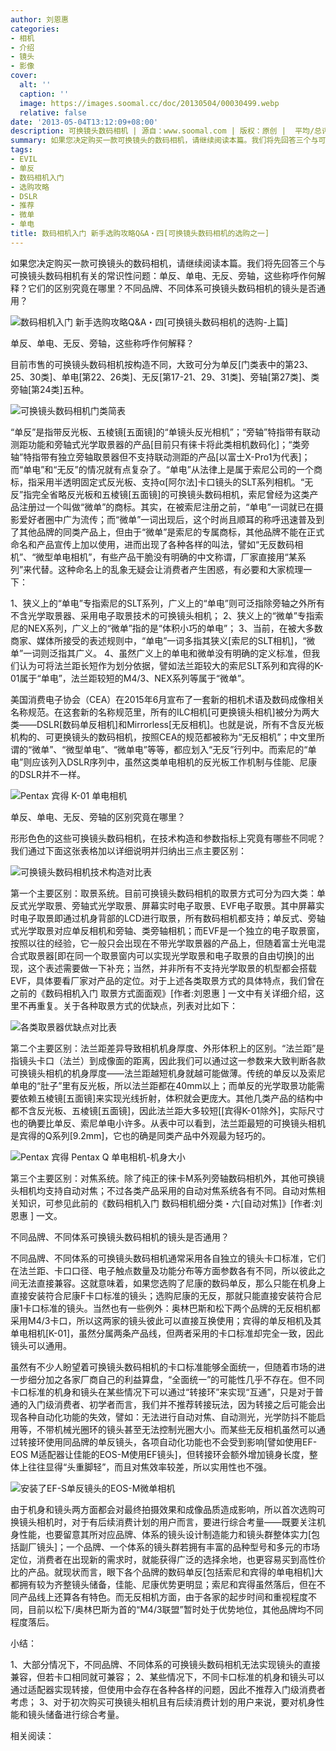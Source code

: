 ```yaml
---
author: 刘恩惠
categories:
- 相机
- 介绍
- 镜头
- 影像
cover:
  alt: ''
  caption: ''
  image: https://images.soomal.cc/doc/20130504/00030499.webp
  relative: false
date: '2013-05-04T13:12:09+08:00'
description: 可换镜头数码相机 | 源自：www.soomal.com | 版权：原创 |  平均/总评分：09.83/285
summary: 如果您决定购买一款可换镜头的数码相机，请继续阅读本篇。我们将先回答三个与可换镜头数码相机有关的常识性问题：单反、单电、无反、旁轴，这些称呼作何解释？它们的区别究竟在哪里？不同品牌、不同体系可换镜头数码相机的镜头是否通用？
tags:
- EVIL
- 单反
- 数码相机入门
- 选购攻略
- DSLR
- 推荐
- 微单
- 单电
title: 数码相机入门 新手选购攻略Q&A・四[可换镜头数码相机的选购之一]
---
```


如果您决定购买一款可换镜头的数码相机，请继续阅读本篇。我们将先回答三个与可换镜头数码相机有关的常识性问题：单反、单电、无反、旁轴，这些称呼作何解释？它们的区别究竟在哪里？不同品牌、不同体系可换镜头数码相机的镜头是否通用？

![数码相机入门 新手选购攻略Q&A・四[可换镜头数码相机的选购-上篇]](https://images.soomal.cc/doc/20130504/00030497.webp)





单反、单电、无反、旁轴，这些称呼作何解释？

目前市售的可换镜头数码相机按构造不同，大致可分为单反[门类表中的第23、25、30类]、单电[第22、26类]、无反[第17-21、29、31类]、旁轴[第27类]、类旁轴[第24类]五种。

![可换镜头数码相机门类简表](https://images.soomal.cc/doc/20130504/00030493.webp)





“单反”是指带反光板、五棱镜[五面镜]的“单镜头反光相机”；“旁轴”特指带有联动测距功能和旁轴式光学取景器的产品[目前只有徕卡将此类相机数码化]；“类旁轴”特指带有独立旁轴取景器但不支持联动测距的产品[以富士X-Pro1为代表]；而“单电”和“无反”的情况就有点复杂了。“单电”从法律上是属于索尼公司的一个商标，指采用半透明固定式反光板、支持α[阿尔法]卡口镜头的SLT系列相机。“无反”指完全省略反光板和五棱镜[五面镜]的可换镜头数码相机，索尼曾经为这类产品注册过一个叫做“微单”的商标。其实，在被索尼注册之前，“单电”一词就已在摄影爱好者圈中广为流传；而“微单”一词出现后，这个时尚且顺耳的称呼迅速普及到了其他品牌的同类产品上，但由于“微单”是索尼的专属商标，其他品牌不能在正式命名和产品宣传上加以使用，进而出现了各种各样的叫法，譬如“无反数码相机”、“微型单电相机”，有些产品干脆没有明确的中文称谓，厂家直接用“某系列”来代替。这种命名上的乱象无疑会让消费者产生困惑，有必要和大家梳理一下：


1、狭义上的“单电”专指索尼的SLT系列，广义上的“单电”则可泛指除旁轴之外所有不含光学取景器、采用电子取景技术的可换镜头相机；
2、狭义上的“微单”专指索尼的NEX系列，广义上的“微单”指的是“体积小巧的单电”；
3、当前，在被大多数商家、媒体所接受的表述规则中，“单电”一词多指其狭义[索尼的SLT相机]，“微单”一词则泛指其广义。
4、虽然广义上的单电和微单没有明确的定义标准，但我们认为可将法兰距长短作为划分依据，譬如法兰距较大的索尼SLT系列和宾得的K-01属于“单电”，法兰距较短的M4/3、NEX系列等属于“微单”。


美国消费电子协会（CEA）在2015年6月宣布了一套新的相机术语及数码成像相关名称规范。在这套新的名称规范里，所有的ILC相机[可更换镜头相机]被分为两大类――DSLR[数码单反相机]和Mirrorless[无反相机]。也就是说，所有不含反光板机构的、可更换镜头的数码相机，按照CEA的规范都被称为“无反相机”；中文里所谓的“微单”、“微型单电”、“微单电”等等，都应划入“无反”行列中。而索尼的“单电”则应该列入DSLR序列中，虽然这类单电相机的反光板工作机制与佳能、尼康的DSLR并不一样。

![Pentax 宾得 K-01 单电相机](https://images.soomal.cc/doc/20120202/00016450.webp)





单反、单电、无反、旁轴的区别究竟在哪里？

形形色色的这些可换镜头数码相机，在技术构造和参数指标上究竟有哪些不同呢？我们通过下面这张表格加以详细说明并归纳出三点主要区别：

![可换镜头数码相机技术构造对比表](https://images.soomal.cc/doc/20130504/00030495.webp)





第一个主要区别：取景系统。目前可换镜头数码相机的取景方式可分为四大类：单反式光学取景、旁轴式光学取景、屏幕实时电子取景、EVF电子取景。其中屏幕实时电子取景即通过机身背部的LCD进行取景，所有数码相机都支持；单反式、旁轴式光学取景对应单反相机和旁轴、类旁轴相机；而EVF是一个独立的电子取景窗，按照以往的经验，它一般只会出现在不带光学取景器的产品上，但随着富士光电混合式取景器[即在同一个取景窗内可以实现光学取景和电子取景的自由切换]的出现，这个表述需要做一下补充；当然，并非所有不支持光学取景的机型都会搭载EVF，具体要看厂家对产品的定位。对于上述各类取景方式的具体特点，我们曾在之前的《数码相机入门 取景方式面面观》[作者:刘恩惠 ]
一文中有关详细介绍，这里不再重复。关于各种取景方式的优缺点，列表对比如下：

![各类取景器优缺点对比表](https://images.soomal.cc/doc/20130504/00030496.webp)





第二个主要区别：法兰距差异导致相机机身厚度、外形体积上的区别。“法兰距”是指镜头卡口（法兰）到成像面的距离，因此我们可以通过这一参数来大致判断各款可换镜头相机的机身厚度――法兰距越短机身就越可能做薄。传统的单反以及索尼单电的“肚子”里有反光板，所以法兰距都在40mm以上；而单反的光学取景功能需要依赖五棱镜[五面镜]来实现光线折射，体积就会更庞大。其他几类产品的结构中都不含反光板、五棱镜[五面镜]，因此法兰距大多较短[[宾得K-01除外]，实际尺寸也的确要比单反、索尼单电小许多。从表中可以看到，法兰距最短的可换镜头相机是宾得的Q系列[9.2mm]，它也的确是同类产品中外观最为轻巧的。

![Pentax 宾得 Pentax Q 单电相机-机身大小](https://images.soomal.cc/doc/20110623/00011574.webp)





第三个主要区别：对焦系统。除了纯正的徕卡M系列旁轴数码相机外，其他可换镜头相机均支持自动对焦；不过各类产品采用的自动对焦系统各有不同。自动对焦相关知识，可参见此前的《数码相机入门 数码相机细分类・六[自动对焦]》[作者:刘恩惠 ]
一文。

不同品牌、不同体系可换镜头数码相机的镜头是否通用？

不同品牌、不同体系的可换镜头数码相机通常采用各自独立的镜头卡口标准，它们在法兰距、卡口口径、电子触点数量及功能分布等方面参数各有不同，所以彼此之间无法直接兼容。这就意味着，如果您选购了尼康的数码单反，那么只能在机身上直接安装符合尼康F卡口标准的镜头；选购尼康的无反，那就只能直接安装符合尼康1卡口标准的镜头。当然也有一些例外：奥林巴斯和松下两个品牌的无反相机都采用M4/3卡口，所以这两家的镜头彼此可以直接互换使用；宾得的单反相机及其单电相机[K-01]，虽然分属两条产品线，但两者采用的卡口标准却完全一致，因此镜头可以通用。

虽然有不少人盼望着可换镜头数码相机的卡口标准能够全面统一，但随着市场的进一步细分加之各家厂商自己的利益算盘，“全面统一”的可能性几乎不存在。但不同卡口标准的机身和镜头在某些情况下可以通过“转接环”来实现“互通”，只是对于普通的入门级消费者、初学者而言，我们并不推荐转接玩法，因为转接之后可能会出现各种自动化功能的失效，譬如：无法进行自动对焦、自动测光，光学防抖不能启用等，不带机械光圈环的镜头甚至无法控制光圈大小。而某些无反相机虽然可以通过转接环使用同品牌的单反镜头，各项自动化功能也不会受到影响[譬如使用EF-EOS M适配器让佳能的EOS-M使用EF镜头]，但转接环会额外增加镜身长度，整体上往往显得“头重脚轻”，而且对焦效率较差，所以实用性也不强。

![安装了EF-S单反镜头的EOS-M微单相机](https://images.soomal.cc/doc/20130504/00030498.webp)





由于机身和镜头两方面都会对最终拍摄效果和成像品质造成影响，所以首次选购可换镜头相机时，对于有后续消费计划的用户而言，要进行综合考量――既要关注机身性能，也要留意其所对应品牌、体系的镜头设计制造能力和镜头群整体实力[包括副厂镜头]；一个品牌、一个体系的镜头群若拥有丰富的品种型号和多元的市场定位，消费者在出现新的需求时，就能获得广泛的选择余地，也更容易买到高性价比的产品。就现状而言，眼下各个品牌的数码单反[包括索尼和宾得的单电相机]大都拥有较为齐整镜头储备，佳能、尼康优势更明显；索尼和宾得虽然落后，但在不同产品线上还算各有特色。而无反相机方面，由于各家的起步时间和重视程度不同，目前以松下/奥林巴斯为首的“M4/3联盟”暂时处于优势地位，其他品牌均不同程度落后。

小结：

1、大部分情况下，不同品牌、不同体系的可换镜头数码相机无法实现镜头的直接兼容，但若卡口相同就可兼容；
2、某些情况下，不同卡口标准的机身和镜头可以通过适配器实现转接，但使用中会存在各种各样的问题，因此不推荐入门级消费者考虑；
3、对于初次购买可换镜头相机且有后续消费计划的用户来说，要对机身性能和镜头储备进行综合考量。


相关阅读：